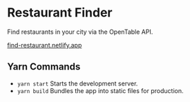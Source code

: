 # Restaurant Finder

Find restaurants in your city via the OpenTable API.

[find-restaurant.netlify.app](https://find-restaurant.netlify.app/)

## Yarn Commands

- `yarn start` Starts the development server.
- `yarn build` Bundles the app into static files for production.

